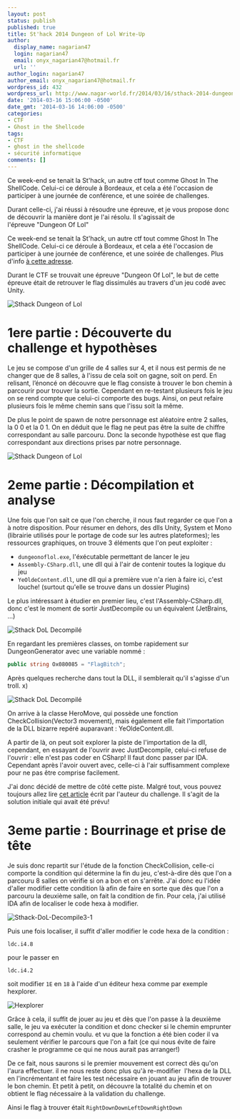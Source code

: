 ```yaml
---
layout: post
status: publish
published: true
title: St'hack 2014 Dungeon of Lol Write-Up
author:
  display_name: nagarian47
  login: nagarian47
  email: onyx_nagarian47@hotmail.fr
  url: ''
author_login: nagarian47
author_email: onyx_nagarian47@hotmail.fr
wordpress_id: 432
wordpress_url: http://www.nagar-world.fr/2014/03/16/sthack-2014-dungeon-of-lol-write-up-2/
date: '2014-03-16 15:06:00 -0500'
date_gmt: '2014-03-16 14:06:00 -0500'
categories:
- CTF
- Ghost in the Shellcode
tags:
- CTF
- ghost in the shellcode
- sécurité informatique
comments: []
---
```

Ce week-end se tenait la St'hack, un autre ctf tout comme Ghost In The ShellCode. Celui-ci ce déroule à Bordeaux, et cela a été l'occasion de participer à une journée de conférence, et une soirée de challenges.

Durant celle-ci, j'ai réussi à résoudre une épreuve, et je vous propose donc de découvrir la manière dont je l'ai résolu. Il s'agissait de l'épreuve "Dungeon Of Lol"

<!--more-->

Ce week-end se tenait la St'hack, un autre ctf tout comme Ghost In The ShellCode. Celui-ci ce déroule à Bordeaux, et cela a été l'occasion de participer à une journée de conférence, et une soirée de challenges. Plus d'info [à cette adresse](https://www.sthack.fr/).

Durant le CTF se trouvait une épreuve "Dungeon Of Lol", le but de cette épreuve était de retrouver le flag dissimulés au travers d'un jeu codé avec Unity.

![Sthack Dungeon of Lol](/assets/images/uploads/2014/03/Sthack-DoL-Accueil.png)

# 1ere partie : Découverte du challenge et hypothèses

Le jeu se compose d'un grille de 4 salles sur 4, et il nous est permis de ne changer que de 8 salles, à l'issu de cela soit on gagne, soit on perd. En relisant, l’énoncé on découvre que le flag consiste à trouver le bon chemin à parcourir pour trouver la sortie. Cependant en re-testant plusieurs fois le jeu on se rend compte que celui-ci comporte des bugs. Ainsi, on peut refaire plusieurs fois le même chemin sans que l'issu soit la même.

De plus le point de spawn de notre personnage est aléatoire entre 2 salles, la 0 0 et la 0 1. On en déduit que le flag ne peut pas être la suite de chiffre correspondant au salle parcouru. Donc la seconde hypothèse est que flag correspondant aux directions prises par notre personnage.

![Sthack Dungeon of Lol](/assets/images/uploads/2014/03/Sthack-DoL-Game1.png)

# 2eme partie : Décompilation et analyse

Une fois que l'on sait ce que l'on cherche, il nous faut regarder ce que l'on a à notre disposition. Pour résumer en dehors, des dlls Unity, System et Mono (librairie utilisés pour le portage de code sur les autres plateformes); les ressources graphiques, on trouve 3 éléments que l'on peut exploiter :

- `dungeonoflol.exe`, l'éxécutable permettant de lancer le jeu
- `Assembly-CSharp.dll`, une dll qui à l'air de contenir toutes la logique du jeu
- `YeOldeContent.dll`, une dll qui a première vue n'a rien à faire ici, c'est louche! (surtout qu'elle se trouve dans un dossier Plugins)

Le plus intéressant à étudier en premier lieu, c'est l'Assembly-CSharp.dll, donc c'est le moment de sortir JustDecompile ou un équivalent (JetBrains, ...)

![Sthack DoL Decompilé](/assets/images/uploads/2014/03/Sthack-DoL-Decompile-1.png)

En regardant les premières classes, on tombe rapidement sur DungeonGenerator avec une variable nommé :

```csharp
public string Ox080085 = "FlagBitch";
```

Après quelques recherche dans tout la DLL, il semblerait qu'il s'agisse d'un troll. x)

![Sthack DoL Decompilé](/assets/images/uploads/2014/03/Sthack-DoL-Decompile2-1.png)

On arrive à la classe HeroMove, qui possède une fonction CheckCollision(Vector3 movement), mais également elle fait l'importation de la DLL bizarre repéré auparavant : YeOldeContent.dll.

A partir de là, on peut soit explorer la piste de l'importation de la dll, cependant, en essayant de l'ouvrir avec JustDecompile, celui-ci refuse de l'ouvrir : elle n'est pas coder en CSharp! Il faut donc passer par IDA. Cependant après l'avoir ouvert avec, celle-ci à l'air suffisamment complexe pour ne pas être comprise facilement.

J'ai donc décidé de mettre de côté cette piste. Malgré tout, vous pouvez toujours allez lire [cet article](http://cubeslam.net/2014/03/15/sthack-unity2d-dllimport-and-monty-python/) écrit par l'auteur du challenge. Il s'agit de la solution initiale qui avait été prévu!

# 3eme partie : Bourrinage et prise de tête

Je suis donc repartit sur l'étude de la fonction CheckCollision, celle-ci comporte la condition qui détermine la fin du jeu, c'est-à-dire dès que l'on a parcouru 8 salles on vérifie si on a bon et on s'arrête. J'ai donc eu l'idée d'aller modifier cette condition là afin de faire en sorte que dès que l'on a parcouru la deuxième salle, on fait la condition de fin. Pour cela, j'ai utilisé IDA afin de localiser le code hexa à modifier.

![Sthack-DoL-Decompile3-1](/assets/images/uploads/2014/03/Sthack-DoL-Decompile3-1.png)

Puis une fois localiser, il suffit d'aller modifier le code hexa de la condition :

`ldc.i4.8`

pour le passer en

`ldc.i4.2`

soit modifier `1E` en `18` à l'aide d'un éditeur hexa comme par exemple hexplorer.

![Hexplorer](/assets/images/uploads/2014/03/Sthack-DoL-Decompile4.png)

Grâce à cela, il suffit de jouer au jeu et dès que l'on passe à la deuxième salle, le jeu va exécuter la condition et donc checker si le chemin emprunter correspond au chemin voulu. et vu que la fonction a été bien coder il va seulement vérifier le parcours que l'on a fait (ce qui nous évite de faire crasher le programme ce qui ne nous aurait pas arranger!)

De ce fait, nous saurons si le premier mouvement est correct dès qu'on l'aura effectuer. il ne nous reste donc plus qu'à re-modifier  l'hexa de la DLL en l'incrémentant et faire les test nécessaire en jouant au jeu afin de trouver le bon chemin. Et petit à petit, on découvre la totalité du chemin et on obtient le flag nécessaire à la validation du challenge.

Ainsi le flag à trouver était `RightDownDownLeftDownRightDown`

